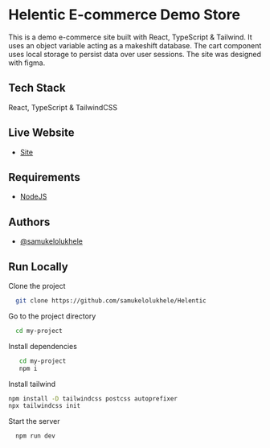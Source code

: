 # Helentic E-commerce Demo Store

This is a demo e-commerce site built with React, TypeScript & Tailwind. It uses an object variable acting as a makeshift database. The cart component uses local storage to persist data over user sessions. The site was designed with figma.

## Tech Stack

React, TypeScript & TailwindCSS

## Live Website

- [Site](https://cairo-livid.vercel.app/)

## Requirements

- [NodeJS](https://nodejs.org/en/download/)

## Authors

- [@samukelolukhele](https://www.github.com/samukelolukhele)

## Run Locally

Clone the project

```bash
  git clone https://github.com/samukelolukhele/Helentic
```

Go to the project directory

```bash
  cd my-project
```

Install dependencies

```bash
   cd my-project
   npm i
```

Install tailwind

```bash
npm install -D tailwindcss postcss autoprefixer
npx tailwindcss init
```

Start the server

```bash
  npm run dev
```
